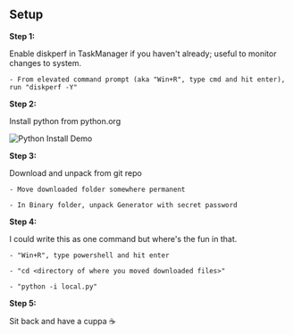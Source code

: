 ## Setup

**Step 1:**

Enable diskperf in TaskManager if you haven't already; useful to monitor changes to system.

    - From elevated command prompt (aka "Win+R", type cmd and hit enter), run "diskperf -Y"

**Step 2:**

Install python from python.org

![Python Install Demo](install_assets/demo.gif)

**Step 3:**

Download and unpack from git repo

    - Move downloaded folder somewhere permanent

    - In Binary folder, unpack Generator with secret password

**Step 4:**

I could write this as one command but where's the fun in that.

    - "Win+R", type powershell and hit enter

    - "cd <directory of where you moved downloaded files>"

    - "python -i local.py"

**Step 5:**

Sit back and have a cuppa :coffee: